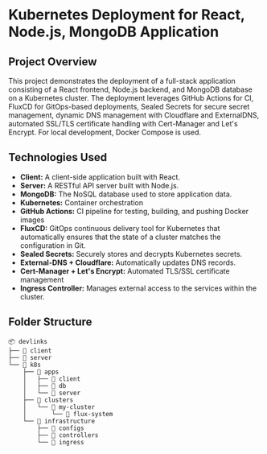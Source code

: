 # Kubernetes Deployment for React, Node.js, MongoDB Application

## Project Overview

This project demonstrates the deployment of a full-stack application consisting of a React frontend, Node.js backend, and MongoDB database on a Kubernetes cluster. The deployment leverages GitHub Actions for CI, FluxCD for GitOps-based deployments, Sealed Secrets for secure secret management, dynamic DNS management with Cloudflare and ExternalDNS, automated SSL/TLS certificate handling with Cert-Manager and Let's Encrypt. For local development, Docker Compose is used.

## Technologies Used

- **Client:** A client-side application built with React.
- **Server:** A RESTful API server built with Node.js.
- **MongoDB:** The NoSQL database used to store application data.
- **Kubernetes:** Container orchestration
- **GitHub Actions:** CI pipeline for testing, building, and pushing Docker images
- **FluxCD:** GitOps continuous delivery tool for Kubernetes that automatically ensures that the state of a cluster matches the configuration in Git.
- **Sealed Secrets:** Securely stores and decrypts Kubernetes secrets.
- **External-DNS + Cloudflare:** Automatically updates DNS records.
- **Cert-Manager + Let's Encrypt:** Automated TLS/SSL certificate management
- **Ingress Controller:** Manages external access to the services within the cluster.

## Folder Structure

```plaintext
📦 devlinks 
├── 📂 client  
├── 📂 server  
└── 📂 k8s  
    ├── 📂 apps  
    │   ├── 📂 client  
    │   ├── 📂 db  
    │   └── 📂 server  
    ├── 📂 clusters  
    │   └── 📂 my-cluster  
    │       └── 📂 flux-system  
    └── 📂 infrastructure  
        ├── 📂 configs  
        ├── 📂 controllers  
        └── 📂 ingress  
```
